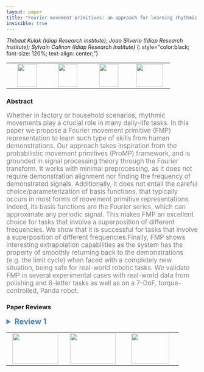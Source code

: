 ```yaml
---
layout: paper
title: "Fourier movement primitives: an approach for learning rhythmic robot skills from demonstrations"
invisible: true
---
```

*Thibaut Kulak (Idiap Research Institute); Joao Silverio (Idiap Research Institute); Sylvain Calinon (Idiap Research Institute)*
{: style="color:black; font-size: 120%; text-align: center;"}

<table width="40%"> <tr>
<td style="width: 20%; text-align: center;"><a href="http://www.roboticsproceedings.org/rss16/p056.pdf"><img src="{{ site.baseurl }}/images/paper_link.png"
width = "50"  height = "60"/> </a> </td>

<td style="width: 20%; text-align: center;"><a href="https://sites.google.com/view/fourier-movement-primitives"><img src="{{ site.baseurl }}/images/video_link.png"
width = "50"  height = "60"/> </a> </td>

<td style="width: 20%; text-align: center;"><a href="https://sites.google.com/view/fourier-movement-primitives"><img src="{{ site.baseurl }}/images/website_link.png"
width = "50"  height = "60"/> </a> </td>

<td style="width: 20%; text-align: center;"><a href="nan"><img src="{{ site.baseurl }}/images/pheedloop_link.png"
width = "70"  height = "60"/> </a> </td>

</tr></table>

### Abstract
<html><p style="color:gray; font-size: 120%; text-align: justified;">
Whether in factory or household scenarios, rhythmic movements play a crucial role in many daily-life tasks. In this paper we propose a Fourier movement primitive (FMP) representation to learn such type of skills from human demonstrations. Our approach takes inspiration from the probabilistic movement primitives (ProMP) framework, and is grounded in signal processing theory through the Fourier transform. It works with minimal preprocessing, as it does not require demonstration alignment nor finding the frequency of demonstrated signals. Additionally, it does not entail the careful choice/parameterization of basis functions, that typically occurs in most forms of movement primitive representations. Indeed, its basis functions are the Fourier series, which can approximate any periodic signal. This makes FMP an excellent choice for tasks that involve a superposition of different frequencies. We show that it is successful for tasks that involve a superposition of different frequencies.Finally, FMP shows interesting extrapolation capabilities as the system has the property of smoothly returning back to the demonstrations (e.g. the limit cycle) when faced with a completely new situation, being safe for real-world robotic tasks. We validate FMP in several experimental cases with real-world data from polishing and 8-letter tasks as well as on a 7-DoF, torque-controlled, Panda robot.
</p></html>

### Paper Reviews
<details><summary style="font-size:20px; color:#438BCA"><b> Review 1</b></summary>
<p style="color:gray; font-size: 120%; text-align: justified; white-space: pre-line">
The suggested approach to represent complex periodic motion as a FMP clearly has some appeal. The motivation at the beginning of the paper, i.e., that periodic motion is hard to program, and thus requires  a more complex LfD approach is a bit overstated, as it is really easy to create periodic motion with a  couple of sine-waves, and also to create wiping patterns this way -- the evaluations of the paper do not make it clear that there any use to represent the distribution of the demonstrations. 

The technical development is easy to follow. What puzzles me a bit is the very high dimensional mixture of Gaussians, which should be  numerically quite brittle. Nothing is mentioned how the covariances are initialized. The paper mentions that Gaussians hardly overlap. But then, what is the purpose of the mixture model. Does the mixture actually contribute, or would one single Gaussian be sufficient? The covariance appears to be full matrices -- is this necessary? Numerically definitely not the best. This mixture modeling component is technically the least convincing.

The evaluations are useful to demonstrate and compare the approach. The improvement of ProMP are a good effort to keep the comparisons reasonable. Still I would be  curious about the numerical robustness, at which length of the number of samples in a segment  the mixture model becomes problematic, and also whether the mixture model is actually contributing anything. Also info about the parameter settings of the mixture model is missing. 

The panda wiping example is nice, but such a wiping task can be easily programmed in a different way. Are there any tasks where it is actually useful/important to have probabilistic representation, rather than only the mean?


some details:

Page 2, first column, last sentences: not clear what is really stated here, and a bit without context.

Page 4, top: "tracking" -- it is not quite clear what tracking is meant here. I assume a desired signal is tracked.

Page 5, bottom: hyperparameter h: isn't there an easy way to choose to have some overlap of the Gaussian for smooth interpolation? To what number is h actually set?

20Hz data is a very coarse sampling, only for motion that has low frequency.
</p> </details>

<table width="100%"><tr><td style="width: 30%; text-align: center;"><a href="{{ site.baseurl }}/program/papers/55"> <img src="{{ site.baseurl }}/images/previous_icon.png" width = "120"  height = "80"/> </a> </td>

<td style="width: 30%; text-align: center;"><a href="{{ site.baseurl }}/program/papers"> <img src="{{ site.baseurl }}/images/overview_icon.png" width = "120"  height = "80"/> </a> </td> 

<td style="width: 30%; text-align: center;"><a href="{{ site.baseurl }}/program/papers/57"> <img src="{{ site.baseurl }}/images/next_icon.png" width = "100"  height = "80"/> </a> </td> 

</tr></table>

